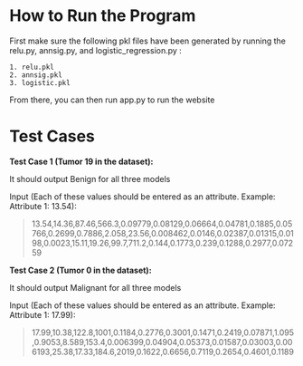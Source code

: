 # How to Run the Program

First make sure the following pkl files have been generated by running the relu.py, annsig.py, and logistic_regression.py :
```
1. relu.pkl
2. annsig.pkl
3. logistic.pkl
```

From there, you can then run app.py to run the website

# Test Cases

**Test Case 1 (Tumor 19 in the dataset):** 

It should output Benign for all three models

Input (Each of these values should be entered as an attribute. Example: Attribute 1: 13.54): 

> 13.54,14.36,87.46,566.3,0.09779,0.08129,0.06664,0.04781,0.1885,0.05766,0.2699,0.7886,2.058,23.56,0.008462,0.0146,0.02387,0.01315,0.0198,0.0023,15.11,19.26,99.7,711.2,0.144,0.1773,0.239,0.1288,0.2977,0.07259


**Test Case 2 (Tumor 0 in the dataset):**

It should output Malignant for all three models

Input (Each of these values should be entered as an attribute. Example: Attribute 1: 17.99):

> 17.99,10.38,122.8,1001,0.1184,0.2776,0.3001,0.1471,0.2419,0.07871,1.095,0.9053,8.589,153.4,0.006399,0.04904,0.05373,0.01587,0.03003,0.006193,25.38,17.33,184.6,2019,0.1622,0.6656,0.7119,0.2654,0.4601,0.1189

